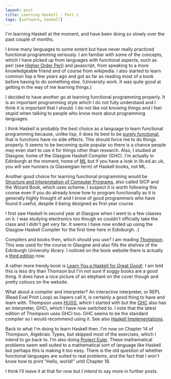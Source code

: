 ```yaml
---
layout: post
title: Learning Haskell - Part 1
tags: [software, haskell]
---
```


I'm learning Haskell at the moment, and have been doing so slowly over the
past couple of months.

I know many languages to some extent but have never really practiced
functional programming seriously. I am familiar with some of the concepts,
which I have picked up from languages with functional aspects, such as perl
(see <a href="http://hop.perl.plover.com">Higher Order Perl</a>) and
javascript, from speaking to a more knowledgeable friend and of course from
wikipedia. I also started to learn common lisp a few years ago and got as far
as reading most of a book before having to do something else. (University
work. It was quite good at getting in the way of me learning things.)

I decided to have another go at learning functional programming properly. It
is an important programming style which I do not fully understand and I think
it is important that I should. I do not like not knowing things and I feel
stupid when talking to people who know more about programming languages.

I think Haskell is probably the best choice as a language to learn functional
programming because, unlike lisp, it does its best to be <a
href="http://en.wikipedia.org/wiki/Purely_functional">purely functional</a>,
that is functions have no side effects. This should force me to do things
properly. It seems to be becoming quite popular so there is a chance people
may even start to use it for things other than research. Also, I studied at
Glasgow, home of the Glasgow Haskell Compiler (GHC). I'm actually in Edinburgh
at the moment, home of <a
href="http://en.wikipedia.org/wiki/ML_(programming_language)">ML</a> but if
you have a look in lib.ed.ac.uk, you will see hunners (a Glaswegian term) of
Haskell books, not ML.

Another good choice for learning functional programming would be <a
href="http://mitpress.mit.edu/sicp/">Structure and Interpretation of Computer
Programs</a>, also called SICP and the Wizard Book, which uses scheme. I
suspect it is worth following this course even if you do already know how to
program functionally as it is generally highly thought of and I know of good
programmers who have found it useful, despite it being designed as first year
course.

I first saw Haskell in second year at Glasgow when I went to a few classes on
it. I was studying electronics too though so couldn't officially take the
class and I didn't get very far. It seems I have now ended up using the
Glasgow Haskell Compiler for the first time here in Edinburgh. :)

Compilers and books then, which should you use? I am reading <a
href="http://www.cs.kent.ac.uk/people/staff/sjt/craft2e">Thompson</a>. This
was used for the course in Glasgow and also fills the shelves of the Edinburgh
University library. I noticed on the book website there is actually a <a
href="http://www.haskellcraft.com/craft3e/Home.html"> third edition</a> now.

A rather more trendy book is <a href="http://learnyouahaskell.com/">Learn You
a Haskell for Great Good!</a>. I am told this is less dry than Thomson but I'm
not sure if soggy books are a good thing. It does have a nice picture of an
elephant on the cover though and pretty colours on the website.

What about a compiler and interpreter? An interactive interpreter, or REPL
(Read Eval Print Loop) as lispers call it, is certainly a good thing to have
and learn with. Thompson uses <a href="http://www.haskell.org/hugs/">HUGS</a>,
which I started with but the <a href="http://www.haskell.org/ghc/">GHC</a>
also has an interpreter, GHCi, which I have now switched to. I note that the
latest edition of Thompson uses GHCi too. GHC seems to be the standard
compiler so I would recommend using it. See also <a
href="http://www.haskell.org/haskellwiki/Implementations">Haskell
Implementations</a>.

Back to what I'm doing to learn Haskell then. I'm now on Chapter 14 of
Thompson, Algebraic Types, but skipped most of the exercises, which I intend to
go back to. I'm also doing <a href="http://projecteuler.net/">Project
Euler</a>. These mathematical problems seem well suited to a mathematical sort
of language like Haskell but perhaps this is making it too easy. There is the
old question of whether functional languages are suited to real problems, and
the fact that I won't know how to print "Hello, world!" until Chapter
18.

I think I'll leave it at that for now but I intend to say more in further
posts.